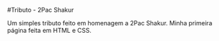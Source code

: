 #Tributo - 2Pac Shakur

Um simples tributo feito em homenagem a 2Pac Shakur.
Minha primeira página feita em HTML e CSS.

